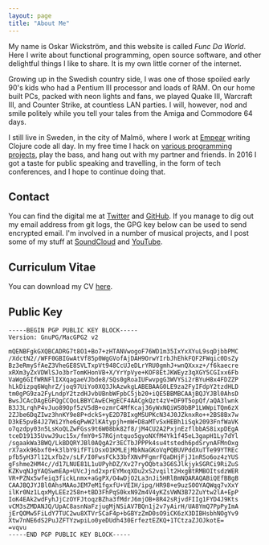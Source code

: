 ```yaml
---
layout: page
title: "About Me"
---
```


My name is Oskar Wickström, and this website is called *Func Da World*. Here I
write about functional programming, open source software, and other delightful
things I like to share. It is my own little corner of the internet.

Growing up in the Swedish country side, I was one of those spoiled early 90's
kids who had a Pentium III processor and loads of RAM. On our home built PCs,
packed with neon lights and fans, we played Quake III, Warcraft III, and
Counter Strike, at countless LAN parties. I will, however, nod and smile
politely while you tell your tales from the Amiga and Commodore 64 days.

I still live in Sweden, in the city of Malmö, where I work at
[Empear](http://empear.com) writing Clojure code all day. In my free time I
hack on [various programming projects](/projects.html), play the bass, and hang
out with my partner and friends. In 2016 I got a taste for public speaking and
travelling, in the form of tech conferences, and I hope to continue doing that.

## Contact

You can find the digital me at [Twitter][twitter] and [GitHub][github]. If you
manage to dig out my email address from git logs, the GPG key below can be used
to send encrypted email. I'm involved in a number of musical projects, and I
post some of my stuff at [SoundCloud][soundcloud] and [YouTube][youtube].

[twitter]: https://twitter.com/owickstrom
[github]: https://github.com/owickstrom
[soundcloud]: https://soundcloud.com/oskar-wickstrom
[youtube]: https://www.youtube.com/channel/UC1edduMaIVhvx8Y3btQcQuw

## Curriculum Vitae

You can download my CV [here](https://wickstrom.tech/cv.pdf).

## Public Key

```
-----BEGIN PGP PUBLIC KEY BLOCK-----
Version: GnuPG/MacGPG2 v2

mQENBFgkGXQBCADRG7t8O1+Bo7+zHTANVwogoF76WD1m35IxYxXYuL9sqDjbbPMC
/XdctN2//WFF0GBIGwAtVf85p0WgGVofAjDAH9OrwYIrbJhEhkFQF2FWqic0DsZy
Bz3eRmySfAeZ3VheGE8SVLTxpVt948CcUJeDLrYRU0gmhJ+wnQXxxz+/f6kaecre
xRXm3yZxVDWlSJo3brTomKHonVB+X/YrYpVye+KOF8EtJKWEyz3qXGY5CGIxx6Fb
VaWg6GIfWRNFlIXXqagaeVJbde8/SQs0gRoaIUFwvpgG3WVYSi2rBYuH8x4FDZZP
hLkDizpq6WqhrZ/joq97UiYo0XQ3JkAzwkgLABEBAAG0LE9za2FyIFdpY2tzdHLD
tm0gPG9za2FyLndpY2tzdHJvbUBnbWFpbC5jb20+iQE5BBMBCAAjBQJYJBl0AhsD
BwsJCAcDAgEGFQgCCQoLBBYCAwECHgECF4AACgkQzt4zV+DF9T5opQf/aQA3lwnk
B3J3LrqhP4vJuo89Opf5zV5dB+ozmrC4MfKcaj36yWxNQiWS0bBP1LWWpiTQm6zX
2ZJbe6DqZIwz3hnKY9e8P+dckS+yE2D7BIxgMSUPKcN34J0JZknxRo++2BS8Bx7w
D3kE5pvB4J27Wi2Yhe6qPwW2lKAtypjh+mW+D8aMTvSxHEBh1iSqk2093FnfWaVK
o7qzdpy03n5LsKoQLZwFGss9t6W08bk82f8/jM4CU2A2PxjnEzflbbAS8ixpDEgA
tceD19135UvwJ9uc15x/fmY0+S7RGjntquo5gyoNXfM4Yk1f45eL3gapH1Ly7dYl
/sgaakWa3BWQ/LkBDQRYJBl0AQgA2r3ECTbJPPPk4su4tstedh6pdSrynAFMnOxg
rX7axk96bxf0+k3lbY9ifFTiOsxO1KMLEjMbkNaGKoVqPQBUVPddXuTTe99YTREc
pfb5yH37l12Lxfb2v/sLF/I0FwsFCk33bfXNvPFgmrFQaDHjFjJ1nRSo6oz4zYUS
gFshme2HM4c//d17LNUE81L1uUPyhDZ/Xv27ryOQbta3G6SJlkjykSGRCi9RiZuS
KZKvqNJgYAQSwmEAp+UVcJjnd2xprEYMxqXDu2xS2vqilt2HxgBtRMBOItsdzWER
VR+PZNx5wfeiq3fickLnmx+aGgPX/O4wDjO2La3nJi5HRlBmNQARAQABiQEfBBgB
CAAJBQJYJBl0AhsMAAoJEM7eM1fgxfU+VEIH/ipg/HR98+e9uzS0OYAQWqq7vXxY
ilKr0Nz1LqxMyLEEz258n+tBD3FhPqS0kxN9Zm4V4yKZsVWN3B72ZuYtw2lA+EpP
IoK4EAk2wdFyhJjCzOYFJtoqzBZha3fMdrJ6mjOB+8R42sRjvdFIIg1FYD4J9Kts
vCM3sZMDANJQ/UpAC8asnNaFzjugMjNSiAV7BQn1j2v7yAirH/UA8YmQ7PpPyImA
jErQOMw5FiLdY7TUC2wu8XTVrSCaF4p+bGBYzZmD0sO9iCK6zX3DIBHsbhNOgYv9
Xtw7nNE6dS2PuJZFTYzwpiLo0yeDUdh430ErfeztEZKQ+1TCtzaZJOJkotE=
=vqvu
-----END PGP PUBLIC KEY BLOCK-----
```

[public-key]: http://keyserver.ubuntu.com/pks/lookup?op=get&fingerprint=on&search=0xCEDE3357E0C5F53E
